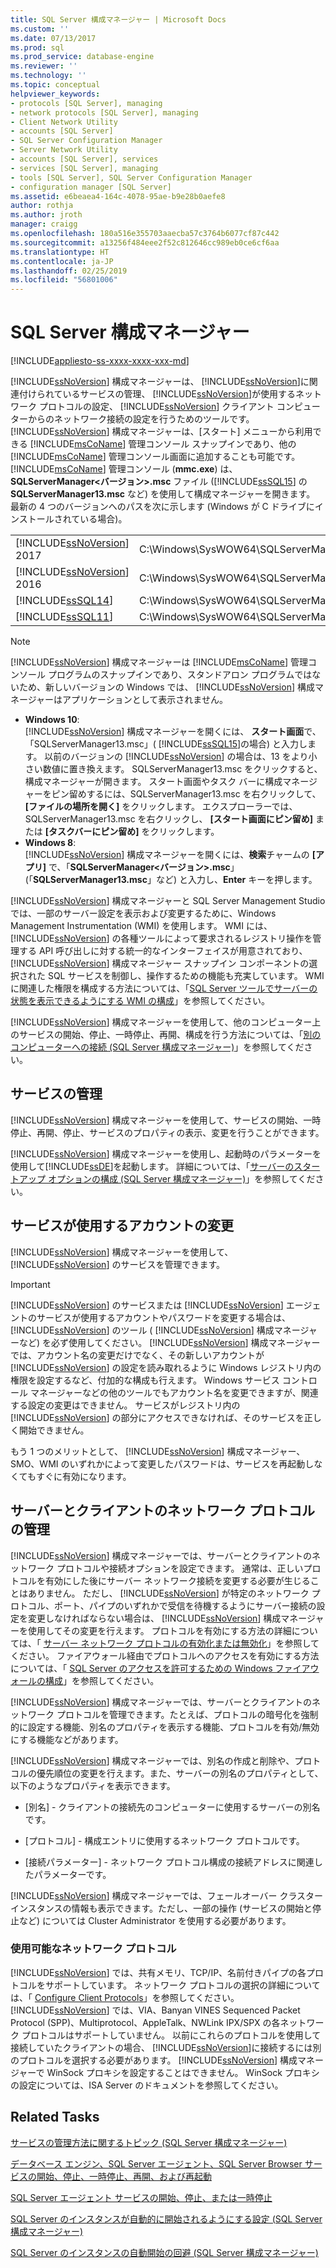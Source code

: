```yaml
---
title: SQL Server 構成マネージャー | Microsoft Docs
ms.custom: ''
ms.date: 07/13/2017
ms.prod: sql
ms.prod_service: database-engine
ms.reviewer: ''
ms.technology: ''
ms.topic: conceptual
helpviewer_keywords:
- protocols [SQL Server], managing
- network protocols [SQL Server], managing
- Client Network Utility
- accounts [SQL Server]
- SQL Server Configuration Manager
- Server Network Utility
- accounts [SQL Server], services
- services [SQL Server], managing
- tools [SQL Server], SQL Server Configuration Manager
- configuration manager [SQL Server]
ms.assetid: e6beaea4-164c-4078-95ae-b9e28b0aefe8
author: rothja
ms.author: jroth
manager: craigg
ms.openlocfilehash: 180a516e355703aaecba57c3764b6077cf87c442
ms.sourcegitcommit: a13256f484eee2f52c812646cc989eb0ce6cf6aa
ms.translationtype: HT
ms.contentlocale: ja-JP
ms.lasthandoff: 02/25/2019
ms.locfileid: "56801006"
---
```

# <a name="sql-server-configuration-manager"></a>SQL Server 構成マネージャー
[!INCLUDE[appliesto-ss-xxxx-xxxx-xxx-md](../includes/appliesto-ss-xxxx-xxxx-xxx-md.md)]


  [!INCLUDE[ssNoVersion](../includes/ssnoversion-md.md)] 構成マネージャーは、 [!INCLUDE[ssNoVersion](../includes/ssnoversion-md.md)]に関連付けられているサービスの管理、 [!INCLUDE[ssNoVersion](../includes/ssnoversion-md.md)]が使用するネットワーク プロトコルの設定、 [!INCLUDE[ssNoVersion](../includes/ssnoversion-md.md)] クライアント コンピューターからのネットワーク接続の設定を行うためのツールです。 [!INCLUDE[ssNoVersion](../includes/ssnoversion-md.md)] 構成マネージャーは、[スタート] メニューから利用できる [!INCLUDE[msCoName](../includes/msconame-md.md)] 管理コンソール スナップインであり、他の [!INCLUDE[msCoName](../includes/msconame-md.md)] 管理コンソール画面に追加することも可能です。 [!INCLUDE[msCoName](../includes/msconame-md.md)] 管理コンソール (**mmc.exe**) は、**SQLServerManager\<バージョン>.msc** ファイル ([!INCLUDE[ssSQL15](../includes/sssql15-md.md)] の **SQLServerManager13.msc** など) を使用して構成マネージャーを開きます。 最新の 4 つのバージョンへのパスを次に示します (Windows が C ドライブにインストールされている場合)。  
  
|||  
|-|-|
|[!INCLUDE[ssNoVersion](../includes/ssnoversion-md.md)] 2017|C:\Windows\SysWOW64\SQLServerManager14.msc|  
|[!INCLUDE[ssNoVersion](../includes/ssnoversion-md.md)] 2016|C:\Windows\SysWOW64\SQLServerManager13.msc|  
|[!INCLUDE[ssSQL14](../includes/sssql14-md.md)]|C:\Windows\SysWOW64\SQLServerManager12.msc|  
|[!INCLUDE[ssSQL11](../includes/sssql11-md.md)]|C:\Windows\SysWOW64\SQLServerManager11.msc|
  
> [!NOTE]
>  [!INCLUDE[ssNoVersion](../includes/ssnoversion-md.md)] 構成マネージャーは [!INCLUDE[msCoName](../includes/msconame-md.md)] 管理コンソール プログラムのスナップインであり、スタンドアロン プログラムではないため、新しいバージョンの Windows では、 [!INCLUDE[ssNoVersion](../includes/ssnoversion-md.md)] 構成マネージャーはアプリケーションとして表示されません。  
> 
>  -   **Windows 10**:  
>          [!INCLUDE[ssNoVersion](../includes/ssnoversion-md.md)] 構成マネージャーを開くには、 **スタート画面**で、「SQLServerManager13.msc」( [!INCLUDE[ssSQL15](../includes/sssql15-md.md)]の場合) と入力します。 以前のバージョンの [!INCLUDE[ssNoVersion](../includes/ssnoversion-md.md)] の場合は、13 をより小さい数値に置き換えます。 SQLServerManager13.msc をクリックすると、構成マネージャーが開きます。 スタート画面やタスク バーに構成マネージャーをピン留めするには、SQLServerManager13.msc を右クリックして、 **[ファイルの場所を開く]** をクリックします。 エクスプローラーでは、SQLServerManager13.msc を右クリックし、 **[スタート画面にピン留め]** または **[タスクバーにピン留め]** をクリックします。  
> -   **Windows 8**:  
>          [!INCLUDE[ssNoVersion](../includes/ssnoversion-md.md)] 構成マネージャーを開くには、**検索**チャームの **[アプリ]** で、「**SQLServerManager\<バージョン>.msc**」(「**SQLServerManager13.msc**」など) と入力し、**Enter** キーを押します。  
  
 [!INCLUDE[ssNoVersion](../includes/ssnoversion-md.md)] 構成マネージャーと SQL Server Management Studio では、一部のサーバー設定を表示および変更するために、Windows Management Instrumentation (WMI) を使用します。 WMI には、 [!INCLUDE[ssNoVersion](../includes/ssnoversion-md.md)] の各種ツールによって要求されるレジストリ操作を管理する API 呼び出しに対する統一的なインターフェイスが用意されており、 [!INCLUDE[ssNoVersion](../includes/ssnoversion-md.md)] 構成マネージャー スナップイン コンポーネントの選択された SQL サービスを制御し、操作するための機能も充実しています。 WMI に関連した権限を構成する方法については、「[SQL Server ツールでサーバーの状態を表示できるようにする WMI の構成](../ssms/configure-wmi-to-show-server-status-in-sql-server-tools.md)」を参照してください。  
  
 [!INCLUDE[ssNoVersion](../includes/ssnoversion-md.md)] 構成マネージャーを使用して、他のコンピューター上のサービスの開始、停止、一時停止、再開、構成を行う方法については、「[別のコンピューターへの接続 &#40;SQL Server 構成マネージャー&#41;](../database-engine/configure-windows/scm-services-connect-to-another-computer.md)」を参照してください。  
  
## <a name="managing-services"></a>サービスの管理  
 [!INCLUDE[ssNoVersion](../includes/ssnoversion-md.md)] 構成マネージャーを使用して、サービスの開始、一時停止、再開、停止、サービスのプロパティの表示、変更を行うことができます。  
  
 [!INCLUDE[ssNoVersion](../includes/ssnoversion-md.md)] 構成マネージャーを使用し、起動時のパラメーターを使用して[!INCLUDE[ssDE](../includes/ssde-md.md)]を起動します。  詳細については、「[サーバーのスタートアップ オプションの構成 &#40;SQL Server 構成マネージャー&#41;](../database-engine/configure-windows/scm-services-configure-server-startup-options.md)」を参照してください。  
  
## <a name="changing-the-accounts-used-by-the-services"></a>サービスが使用するアカウントの変更  
 [!INCLUDE[ssNoVersion](../includes/ssnoversion-md.md)] 構成マネージャーを使用して、 [!INCLUDE[ssNoVersion](../includes/ssnoversion-md.md)] のサービスを管理できます。  
  
> [!IMPORTANT]  
>  [!INCLUDE[ssNoVersion](../includes/ssnoversion-md.md)] のサービスまたは [!INCLUDE[ssNoVersion](../includes/ssnoversion-md.md)] エージェントのサービスが使用するアカウントやパスワードを変更する場合は、 [!INCLUDE[ssNoVersion](../includes/ssnoversion-md.md)] のツール ( [!INCLUDE[ssNoVersion](../includes/ssnoversion-md.md)] 構成マネージャーなど) を必ず使用してください。 [!INCLUDE[ssNoVersion](../includes/ssnoversion-md.md)] 構成マネージャーでは、アカウント名の変更だけでなく、その新しいアカウントが [!INCLUDE[ssNoVersion](../includes/ssnoversion-md.md)] の設定を読み取れるように Windows レジストリ内の権限を設定するなど、付加的な構成も行えます。 Windows サービス コントロール マネージャーなどの他のツールでもアカウント名を変更できますが、関連する設定の変更はできません。 サービスがレジストリ内の [!INCLUDE[ssNoVersion](../includes/ssnoversion-md.md)] の部分にアクセスできなければ、そのサービスを正しく開始できません。  
  
 もう 1 つのメリットとして、 [!INCLUDE[ssNoVersion](../includes/ssnoversion-md.md)] 構成マネージャー、SMO、WMI のいずれかによって変更したパスワードは、サービスを再起動しなくてもすぐに有効になります。  
  
## <a name="manage-server--client-network-protocols"></a>サーバーとクライアントのネットワーク プロトコルの管理  
 [!INCLUDE[ssNoVersion](../includes/ssnoversion-md.md)] 構成マネージャーでは、サーバーとクライアントのネットワーク プロトコルや接続オプションを設定できます。 通常は、正しいプロトコルを有効にした後にサーバー ネットワーク接続を変更する必要が生じることはありません。 ただし、 [!INCLUDE[ssNoVersion](../includes/ssnoversion-md.md)] が特定のネットワーク プロトコル、ポート、パイプのいずれかで受信を待機するようにサーバー接続の設定を変更しなければならない場合は、 [!INCLUDE[ssNoVersion](../includes/ssnoversion-md.md)] 構成マネージャーを使用してその変更を行えます。 プロトコルを有効にする方法の詳細については、「 [サーバー ネットワーク プロトコルの有効化または無効化](../database-engine/configure-windows/enable-or-disable-a-server-network-protocol.md)」を参照してください。 ファイアウォール経由でプロトコルへのアクセスを有効にする方法については、「 [SQL Server のアクセスを許可するための Windows ファイアウォールの構成](../sql-server/install/configure-the-windows-firewall-to-allow-sql-server-access.md)」を参照してください。  
  
 [!INCLUDE[ssNoVersion](../includes/ssnoversion-md.md)] 構成マネージャーでは、サーバーとクライアントのネットワーク プロトコルを管理できます。たとえば、プロトコルの暗号化を強制的に設定する機能、別名のプロパティを表示する機能、プロトコルを有効/無効にする機能などがあります。  
  
 [!INCLUDE[ssNoVersion](../includes/ssnoversion-md.md)] 構成マネージャーでは、別名の作成と削除や、プロトコルの優先順位の変更を行えます。また、サーバーの別名のプロパティとして、以下のようなプロパティを表示できます。  
  
-   [別名] - クライアントの接続先のコンピューターに使用するサーバーの別名です。  
  
-   [プロトコル] - 構成エントリに使用するネットワーク プロトコルです。  
  
-   [接続パラメーター] - ネットワーク プロトコル構成の接続アドレスに関連したパラメーターです。  
  
 [!INCLUDE[ssNoVersion](../includes/ssnoversion-md.md)] 構成マネージャーでは、フェールオーバー クラスター インスタンスの情報も表示できます。ただし、一部の操作 (サービスの開始と停止など) については Cluster Administrator を使用する必要があります。  
  
### <a name="available-network-protocols"></a>使用可能なネットワーク プロトコル  
 [!INCLUDE[ssNoVersion](../includes/ssnoversion-md.md)] では、共有メモリ、TCP/IP、名前付きパイプの各プロトコルをサポートしています。 ネットワーク プロトコルの選択の詳細については、「 [Configure Client Protocols](../database-engine/configure-windows/configure-client-protocols.md)」を参照してください。 [!INCLUDE[ssNoVersion](../includes/ssnoversion-md.md)] では、VIA、Banyan VINES Sequenced Packet Protocol (SPP)、Multiprotocol、AppleTalk、NWLink IPX/SPX の各ネットワーク プロトコルはサポートしていません。 以前にこれらのプロトコルを使用して接続していたクライアントの場合、 [!INCLUDE[ssNoVersion](../includes/ssnoversion-md.md)]に接続するには別のプロトコルを選択する必要があります。 [!INCLUDE[ssNoVersion](../includes/ssnoversion-md.md)] 構成マネージャーで WinSock プロキシを設定することはできません。 WinSock プロキシの設定については、ISA Server のドキュメントを参照してください。  
  
## <a name="related-tasks"></a>Related Tasks  
 [サービスの管理方法に関するトピック &#40;SQL Server 構成マネージャー&#41;](https://msdn.microsoft.com/library/78dee169-df0c-4c95-9af7-bf033bc9fdc6)  
  
 [データベース エンジン、SQL Server エージェント、SQL Server Browser サービスの開始、停止、一時停止、再開、および再起動](../database-engine/configure-windows/start-stop-pause-resume-restart-sql-server-services.md)  
  
 [SQL Server エージェント サービスの開始、停止、または一時停止](https://msdn.microsoft.com/library/c95a9759-dd30-4ab6-9ab0-087bb3bfb97c)  
  
 [SQL Server のインスタンスが自動的に開始されるようにする設定 &#40;SQL Server 構成マネージャー&#41;](../database-engine/configure-windows/scm-services-set-an-instance-to-start-automatically.md)  
  
 [SQL Server のインスタンスの自動開始の回避 &#40;SQL Server 構成マネージャー&#41;](../database-engine/configure-windows/scm-services-prevent-automatic-startup-of-an-instance.md)  
  
  

